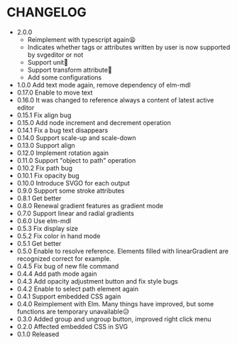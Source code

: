 # CHANGELOG

- 2.0.0
  - Reimplement with typescript again😫
  - Indicates whether tags or attributes written by user is now supported by svgeditor or not
  - Support unit🎉
  - Support transform attribute🎉
  - Add some configurations
- 1.0.0 Add text mode again, remove dependency of elm-mdl
- 0.17.0 Enable to move text
- 0.16.0 It was changed to reference always a content of latest active editor 
- 0.15.1 Fix align bug
- 0.15.0 Add node increment and decrement operation
- 0.14.1 Fix a bug text disappears
- 0.14.0 Support scale-up and scale-down
- 0.13.0 Support align
- 0.12.0 Implement rotation again
- 0.11.0 Support "object to path" operation
- 0.10.2 Fix path bug
- 0.10.1 Fix opacity bug
- 0.10.0 Introduce SVGO for each output
- 0.9.0 Support some stroke attributes
- 0.8.1 Get better
- 0.8.0 Renewal gradient features as gradient mode
- 0.7.0 Support linear and radial gradients
- 0.6.0 Use elm-mdl
- 0.5.3 Fix display size
- 0.5.2 Fix color in hand mode
- 0.5.1 Get better
- 0.5.0 Enable to resolve reference. Elements filled with linearGradient are recognized correct for example.
- 0.4.5 Fix bug of new file command
- 0.4.4 Add path mode again
- 0.4.3 Add opacity adjustment button and fix style bugs
- 0.4.2 Enable to select path element again
- 0.4.1 Support embedded CSS again
- 0.4.0 Reimplement with Elm. Many things have improved, but some functions are temporary unavailable😥
- 0.3.0 Added group and ungroup button, improved right click menu
- 0.2.0 Affected embedded CSS in SVG
- 0.1.0 Released
